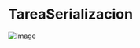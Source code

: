# TareaSerializacion
![image](https://github.com/user-attachments/assets/920169ea-d79a-4b8e-a0bd-7d05a5276d0b)
